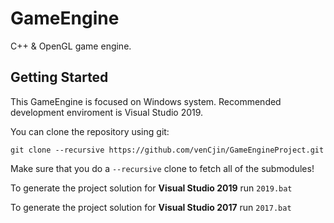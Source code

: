 # GameEngine
C++ & OpenGL game engine.

## Getting Started
This GameEngine is focused on Windows system. Recommended development enviroment is Visual Studio 2019.

You can clone the repository using git:

`git clone --recursive https://github.com/venCjin/GameEngineProject.git`

Make sure that you do a `--recursive` clone to fetch all of the submodules!

To generate the project solution for **Visual Studio 2019** run
`2019.bat`

To generate the project solution for **Visual Studio 2017** run
`2017.bat`